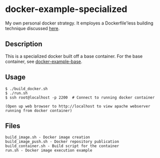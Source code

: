 docker-example-specialized
==========================

My own personal docker strategy.  It employes a Dockerfile'less building technique discussed [here](http://www.psidox.com/building-docker-containers-without-a-dockerfile).

## Description
This is a specialized docker built off a base container. For the base container, see [docker-example-base](https://github.com/smysnk/docker-example-base).

## Usage 
    $ ./build_docker.sh
    $ ./run.sh
    $ ssh root@localhost -p 2200  # Connect to running docker container

    (Open up web browser to http://localhost to view apache webserver running from docker container)

## Files
    build_image.sh - Docker image creation
    build_image_push.sh - Docker repository publication
    build_container.sh - Build script for the container
    run.sh - Docker image execution example